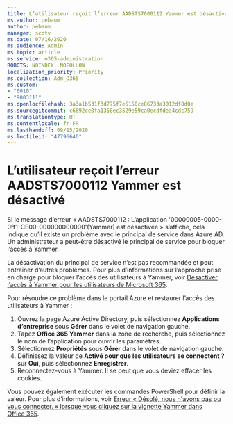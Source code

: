 ```yaml
---
title: L’utilisateur reçoit l’erreur AADSTS7000112 Yammer est désactivé
ms.author: pebaum
author: pebaum
manager: scotv
ms.date: 07/16/2020
ms.audience: Admin
ms.topic: article
ms.service: o365-administration
ROBOTS: NOINDEX, NOFOLLOW
localization_priority: Priority
ms.collection: Adm_O365
ms.custom:
- "6010"
- "9003111"
ms.openlocfilehash: 3a3a1b531f3d775f7e5150ce86733a3012df8d0e
ms.sourcegitcommit: c6692ce0fa1358ec3529e59ca0ecdfdea4cdc759
ms.translationtype: HT
ms.contentlocale: fr-FR
ms.lasthandoff: 09/15/2020
ms.locfileid: "47796646"
---
```

# <a name="user-receives-error-aadsts7000112-yammer-is-disabled"></a>L’utilisateur reçoit l’erreur AADSTS7000112 Yammer est désactivé

Si le message d’erreur « AADSTS7000112 : L’application '00000005-0000-0ff1-CE00-000000000000'(Yammer) est désactivée » s’affiche, cela indique qu’il existe un problème avec le principal de service dans Azure AD. Un administrateur a peut-être désactivé le principal de service pour bloquer l’accès à Yammer.

La désactivation du principal de service n’est pas recommandée et peut entraîner d’autres problèmes. Pour plus d’informations sur l’approche prise en charge pour bloquer l’accès des utilisateurs à Yammer, voir [Désactiver l’accès à Yammer pour les utilisateurs de Microsoft 365](https://docs.microsoft.com/yammer/manage-yammer-users/turn-off-user-access).  

Pour résoudre ce problème dans le portail Azure et restaurer l’accès des utilisateurs à Yammer :

1.  Ouvrez la page Azure Active Directory, puis sélectionnez **Applications d’entreprise** sous **Gérer** dans le volet de navigation gauche.
3.  Tapez **Office 365 Yammer** dans la zone de recherche, puis sélectionnez le nom de l’application pour ouvrir les paramètres.
4.  Sélectionnez **Propriétés** sous **Gérer** dans le volet de navigation gauche.
5.  Définissez la valeur de **Activé pour que les utilisateurs se connectent ?** sur **Oui**, puis sélectionnez **Enregistrer**.
6.  Reconnectez-vous à Yammer. Il se peut que vous deviez effacer les cookies.

Vous pouvez également exécuter les commandes PowerShell pour définir la valeur. Pour plus d’informations, voir [Erreur « Désolé, nous n'avons pas pu vous connecter. » lorsque vous cliquez sur la vignette Yammer dans Office 365](https://docs.microsoft.com/yammer/troubleshoot-problems/error-when-click-the-yammer-tile-in-office-365). 